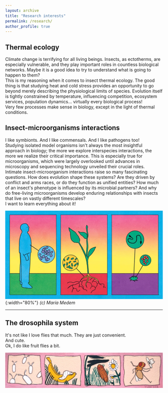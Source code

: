 ```yaml
---
layout: archive
title: "Research interests"
permalink: /research/
author_profile: true
---
```


## Thermal ecology

Climate change is terrifying for all living beings. Insects, as ectotherms, are especially vulnerable, and they play important roles in countless biological networks. Maybe it is a good idea to try to understand what is going to happen to them?  
This is my reasoning when it comes to insect thermal ecology. The good thing is that studying heat and cold stress provides an opportunity to go beyond merely describing the physiological limits of species. Evolution itself is tightly constrained by temperature, influencing competition, ecosystem services, population dynamics... virtually every biological process!  
Very few processes make sense in biology, except in the light of thermal conditions.

## Insect-microorganisms interactions

I like symbionts. And I like commensals. And I like pathogens too!  
Studying isolated model organisms isn't always the most insightful approach in biology; the more we explore interspecies interactions, the more we realize their critical importance. This is especially true for microorganisms, which were largely overlooked until advances in microscopy and sequencing technology unveiled their crucial roles.  
Intimate insect-microorganism interactions raise so many fascinating questions. How does evolution shape these systems? Are they driven by conflict and arms races, or do they function as unified entities? How much of an insect's phenotype is influenced by its microbial partners? And why do free-living microorganisms develop enduring relationships with insects that live on vastly different timescales?  
I want to learn everything about it!

![](/images/microbiota_medem.webp){:width="80%"}
*(c) María Medem*

___

## The drosophila system

It's not like I love flies that much. They are just convenient.  
And cute.  
Ok, I do like fruit flies a bit.

![](/images/life_of_flies.jpg)